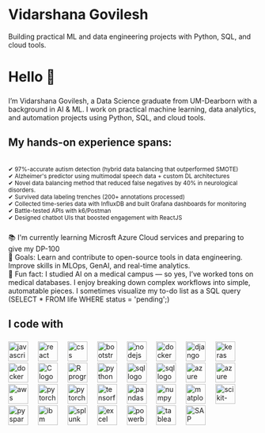 # Vidarshana Govilesh
Building practical ML and data engineering projects with Python, SQL, and cloud tools.


<h1 align="left">Hello 👋 </h1>

###

<p align="left">I’m Vidarshana Govilesh, a Data Science graduate from UM-Dearborn with a background in AI & ML.
I work on practical machine learning, data analytics, and automation projects using Python, SQL, and cloud tools.</p>

###

<h2 align="left">My hands-on experience spans:</h2> <br>
<small>
✔ 97%-accurate autism detection (hybrid data balancing that outperformed SMOTE)<br>
✔ Alzheimer's predictor using multimodal speech data + custom DL architectures<br>
✔ Novel data balancing method that reduced false negatives by 40% in neurological disorders.<br>
✔ Survived data labeling trenches (200+ annotations processed)<br>
✔ Collected time-series data with InfluxDB and built Grafana dashboards for monitoring<br>
✔ Battle-tested APIs with k6/Postman <br>
✔ Designed chatbot UIs that boosted engagement with ReactJS</small>

###

<p align="left">📚 I'm currently learning Microsft Azure Cloud services and preparing to give my DP-100<br>🎯 Goals: Learn and contribute to open-source tools in data engineering.
Improve skills in MLOps, GenAI, and real-time analytics.<br>🎲 Fun fact: I studied AI on a medical campus — so yes, I’ve worked tons on medical databases.
I enjoy breaking down complex workflows into simple, automatable pieces.
I sometimes visualize my to-do list as a SQL query (SELECT * FROM life WHERE status = 'pending';)</p>

###

<h2 align="left">I code with</h2>

###

<div align="left">
  <img src="https://cdn.jsdelivr.net/gh/devicons/devicon/icons/javascript/javascript-original.svg" height="40" alt="javascript logo"  />
  <img width="12" />
  <img src="https://cdn.jsdelivr.net/gh/devicons/devicon/icons/react/react-original.svg" height="40" alt="react logo"  />
  <img width="12" />
 <img src="https://cdn.jsdelivr.net/gh/devicons/devicon/icons/css3/css3-original-wordmark.svg" height="40" alt="css logo"  />
  <img width="12" />
 <img src="https://cdn.jsdelivr.net/gh/devicons/devicon/icons/bootstrap/bootstrap-original-wordmark.svg" height="40" alt="bootstrap logo"  />
  <img width="12" />
  <img src="https://cdn.jsdelivr.net/gh/devicons/devicon/icons/nodejs/nodejs-original.svg" height="40" alt="nodejs logo"  />
  <img width="12" />
  <img src="https://cdn.jsdelivr.net/gh/devicons/devicon/icons/docker/docker-original.svg" height="40" alt="docker logo" />
  <img width="12" />
 <img src="https://cdn.jsdelivr.net/gh/devicons/devicon/icons/django/django-plain.svg" height="40" alt="django logo" />
  <img width="12" />
 <img src="https://cdn.jsdelivr.net/gh/devicons/devicon/icons/keras/keras-original-wordmark.svg" height="40" alt="keras logo" />
  <img width="12" />
 <img src="https://cdn.jsdelivr.net/gh/devicons/devicon/icons/docker/docker-original.svg" height="40" alt="docker logo" />
  <img width="12" />
   <img src="https://cdn.jsdelivr.net/gh/devicons/devicon/icons/c/c-plain.svg" height="40" alt="C logo" />
  <img width="12" />
 <img src="https://cdn.jsdelivr.net/gh/devicons/devicon/icons/python/python-original.svg" height="40" alt="R programming logo" />
  <img width="12" />
 <img src="https://cdn.jsdelivr.net/gh/devicons/devicon/icons/r/r-original.svg" height="40" alt="python logo" />
  <img width="12" />
  <img src="https://cdn.jsdelivr.net/gh/devicons/devicon/icons/mysql/mysql-original.svg" height="40" alt="sql logo" />
  <img width="12" />
    <img src="https://cdn.jsdelivr.net/gh/devicons/devicon/icons/postgresql/postgresql-original-wordmark.svg" height="40" alt="sql logo" />
  <img width="12" />

  <img src="https://cdn.jsdelivr.net/gh/devicons/devicon/icons/azure/azure-original.svg" height="40" alt="azure logo" />
  <img width="12" />

  <img src="https://cdn.jsdelivr.net/gh/devicons/devicon/icons/azuresqldatabase/azuresqldatabase-original.svg" height="40" alt="azure logo" />
  <img width="12" />
  <img src="https://cdn.jsdelivr.net/gh/devicons/devicon/icons/amazonwebservices/amazonwebservices-original-wordmark.svg" height="40" alt="aws logo" />
  <img width="12" />
  <img src="https://cdn.jsdelivr.net/gh/devicons/devicon/icons/anaconda/anaconda-original-wordmark.svg" height="40" alt="pytorch logo" />
  <img width="12" />
  <img src="https://cdn.jsdelivr.net/gh/devicons/devicon/icons/pytorch/pytorch-original.svg" height="40" alt="pytorch logo" />
  <img width="12" />
  <img src="https://cdn.jsdelivr.net/gh/devicons/devicon/icons/tensorflow/tensorflow-original.svg" height="40" alt="tensorflow logo" />
  <img width="12" />
  <img src="https://cdn.jsdelivr.net/gh/devicons/devicon/icons/pandas/pandas-original.svg" height="40" alt="pandas logo" />
  <img width="12" />
  <img src="https://cdn.jsdelivr.net/gh/devicons/devicon/icons/numpy/numpy-original-wordmark.svg" height="40" alt="numpy logo" />
  <img width="12" />
  <img src="https://cdn.jsdelivr.net/gh/devicons/devicon/icons/matplotlib/matplotlib-plain-wordmark.svg" height="40" alt="matplotlib logo" />
  <img width="12" />
  <img src="https://cdn.jsdelivr.net/gh/devicons/devicon/icons/scikitlearn/scikitlearn-original.svg" height="40" alt="scikit-learn logo" />
  <img width="12" />
  <img src="https://cdn.jsdelivr.net/gh/devicons/devicon/icons/apachespark/apachespark-original.svg" height="40" alt="pyspark logo" />
  <img width="12" />
  <img src="https://cdn.jsdelivr.net/gh/devicons/devicon/icons/spss/spss-original.svg" height="40" alt="ibm spss logo" />
  <img width="12" />
  <img src="https://cdn.jsdelivr.net/gh/devicons/devicon/icons/splunk/splunk-original-wordmark.svg" height="40" alt="splunk logo" />
  <img width="12" />
  <!-- Custom icons (manually hosted or added if no devicon available) -->
  <img src="https://img.icons8.com/color/48/microsoft-excel-2019--v1.png" height="40" alt="excel logo" />
  <img width="12" />
  <img src="https://img.icons8.com/color/48/power-bi.png" height="40" alt="powerbi logo" />
  <img width="12" />
  <img src="https://img.icons8.com/color/48/tableau-software.png" height="40" alt="tableau logo" />
  <img width="12" />
<img src="https://img.icons8.com/color/48/sap.png" height="40" alt="SAP Analytics Cloud logo" />
<img width="12" />


</div>

###
